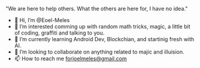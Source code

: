 "We are here to help others.
What the others are here for,
I have no idea."

- 👋 Hi, I’m @Eoel-Meles
- 👀 I’m interested comming up with random math tricks, magic, a little bit of coding, graffiti and talking to you.
- 🌱 I’m currently learning Android Dev, Blockchian, and startinig fresh with AI.
- 💞️ I’m looking to collaborate on anything related to majic and illuision.
- 📫 How to reach me forjoelmeles@gmail.com
